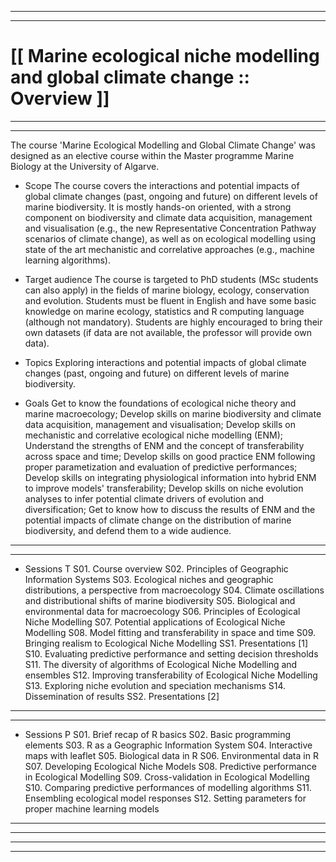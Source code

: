 ---------------------------------------------------------------------
---------------------------------------------------------------------

# [[ Marine ecological niche modelling and global climate change :: Overview ]]

-----
-----

The course 'Marine Ecological Modelling and Global Climate Change' was designed as an elective course within the Master programme Marine Biology at the University of Algarve.

* Scope
The course covers the interactions and potential impacts of global climate changes (past, ongoing and future) on different levels of marine biodiversity. It is mostly hands­-on oriented, with a strong component on biodiversity and climate data acquisition, management and visualisation (e.g., the new Representative Concentration Pathway scenarios of climate change), as well as on ecological modelling using state of the art mechanistic and correlative approaches (e.g., machine learning algorithms).

* Target audience
The course is targeted to PhD students (MSc students can also apply) in the fields of marine biology, ecology, conservation and evolution. Students must be fluent in English and have some basic knowledge on marine ecology, statistics and R computing language (although not mandatory). Students are highly encouraged to bring their own datasets (if data are not available, the professor will provide own data).

* Topics
Exploring interactions and potential impacts of global climate changes (past, ongoing and future) on different levels of marine biodiversity.

* Goals
Get to know the foundations of ecological niche theory and marine macroecology;
Develop skills on marine biodiversity and climate data acquisition, management and visualisation;
Develop skills on mechanistic and correlative ecological niche modelling (ENM);
Understand the strengths of ENM and the concept of transferability across space and time;
Develop skills on good practice ENM following proper parametization and evaluation of predictive performances;
Develop skills on integrating physiological information into hybrid ENM to improve models' transferability;
Develop skills on niche evolution analyses to infer potential climate drivers of evolution and diversification;
Get to know how to discuss the results of ENM and the potential impacts of climate change on the distribution of marine biodiversity, and defend them to a wide audience.

-----
-----

* Sessions T
S01. Course overview
S02. Principles of Geographic Information Systems
S03. Ecological niches and geographic distributions, a perspective from macroecology
S04. Climate oscillations and distributional shifts of marine biodiversity
S05. Biological and environmental data for macroecology
S06. Principles of Ecological Niche Modelling
S07. Potential applications of Ecological Niche Modelling
S08. Model fitting and transferability in space and time
S09. Bringing realism to Ecological Niche Modelling
SS1. Presentations [1]
S10. Evaluating predictive performance and setting decision thresholds
S11. The diversity of algorithms of Ecological Niche Modelling and ensembles
S12. Improving transferability of Ecological Niche Modelling
S13. Exploring niche evolution and speciation mechanisms
S14. Dissemination of results
SS2. Presentations [2]

-----
-----

* Sessions P
S01. Brief recap of R basics
S02. Basic programming elements
S03. R as a Geographic Information System
S04. Interactive maps with leaflet
S05. Biological data in R
S06. Environmental data in R
S07. Developing Ecological Niche Models
S08. Predictive performance in Ecological Modelling
S09. Cross-validation in Ecological Modelling
S10. Comparing predictive performances of modelling algorithms
S11. Ensembling ecological model responses
S12. Setting parameters for proper machine learning models

-----
-----

---------------------------------------------------------------------
---------------------------------------------------------------------
